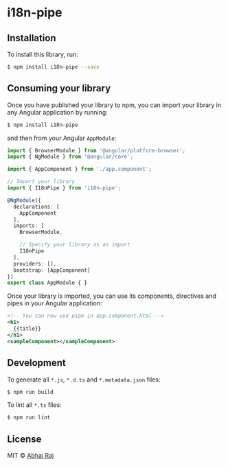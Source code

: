 # i18n-pipe

## Installation

To install this library, run:

```bash
$ npm install i18n-pipe --save
```

## Consuming your library

Once you have published your library to npm, you can import your library in any Angular application by running:

```bash
$ npm install i18n-pipe
```

and then from your Angular `AppModule`:

```typescript
import { BrowserModule } from '@angular/platform-browser';
import { NgModule } from '@angular/core';

import { AppComponent } from './app.component';

// Import your library
import { I18nPipe } from 'i18n-pipe';

@NgModule({
  declarations: [
    AppComponent
  ],
  imports: [
    BrowserModule,

    // Specify your library as an import
    I18nPipe
  ],
  providers: [],
  bootstrap: [AppComponent]
})
export class AppModule { }
```

Once your library is imported, you can use its components, directives and pipes in your Angular application:

```xml
<!-- You can now use pipe in app.component.html -->
<h1>
  {{title}}
</h1>
<sampleComponent></sampleComponent>
```

## Development

To generate all `*.js`, `*.d.ts` and `*.metadata.json` files:

```bash
$ npm run build
```

To lint all `*.ts` files:

```bash
$ npm run lint
```

## License

MIT © [Abhai Raj](mailto:abhairaj@jotisoftware.com)
